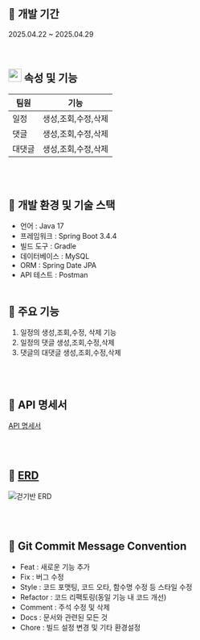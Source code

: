 
<br>

## 📅 개발 기간
2025.04.22 ~ 2025.04.29

<br>

## <img src="https://github.com/user-attachments/assets/5ec3e2f1-a7ab-4fa9-ae18-7f068e0f76bc" width="26px" height="26px"> 속성 및 기능
| 팀원 | 기능 |
| --- | --- |
| 일정 | 생성,조회,수정,삭제 |
| 댓글 | 생성,조회,수정,삭제 |
| 대댓글 | 생성,조회,수정,삭제 |

<br><br>

## 📌 개발 환경 및 기술 스택

- 언어 : Java 17
- 프레임워크 : Spring Boot 3.4.4
- 빌드 도구 : Gradle
- 데이터베이스 : MySQL
- ORM : Spring Date JPA
- API 테스트 : Postman
<br><br>

## 📌 주요 기능 
1. 일정의 생성,조회,수정, 삭제 기능
2. 일정의 댓글 생성,조회,수정,삭제
3. 댓글의 대댓글 생성,조회,수정,삭제


<br><br>

## 📌 API 명세서
[API 명세서](https://teamsparta.notion.site/API-1e62dc3ef5148027bee4e2fccde1bae9)

<br><br>


## 📌 [ERD](https://www.erdcloud.com/d/DGeK8xGTeu7rJ2Dd5)
![걷기반 ERD](https://github.com/user-attachments/assets/7554ad51-6eba-41cc-b669-4d14d4ead362)

<br><br>

## 📌 Git Commit Message Convention

* Feat : 새로운 기능 추가
* Fix : 버그 수정
* Style : 코드 포맷팅, 코드 오타, 함수명 수정 등 스타일 수정
* Refactor : 코드 리팩토링(동일 기능 내 코드 개선)
* Comment : 주석 수정 및 삭제
* Docs : 문서와 관련된 모든 것
* Chore : 빌드 설정 변경 및 기타 환경설정
